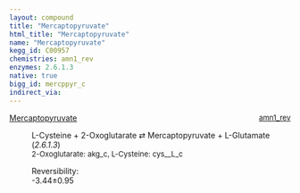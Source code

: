 ```yaml
---
layout: compound
title: "Mercaptopyruvate"
html_title: "Mercaptopyruvate"
name: "Mercaptopyruvate"
kegg_id: C00957
chemistries: amn1_rev
enzymes: 2.6.1.3
native: true
bigg_id: mercppyr_c
indirect_via: 
---
```

<dl><dt class='rs-product'><a href='/compounds/C00957' class='link-dark' data-bs-toggle='tooltip' data-bs-html='true' data-bs-title='KEGG: C00957'>Mercaptopyruvate</a><span style='float: right; max-width: 40%'><a href='/chemistries/amn1_rev' class='link-dark opacity-50' style='font-size: small; word-wrap: anywhere;'>amn1_rev</a></span></dt><dd><p>L-Cysteine + 2-Oxoglutarate &#8644; Mercaptopyruvate + L-Glutamate (<i>2.6.1.3</i>)<br /><span style='font-size: small;'><span data-bs-toggle='tooltip' data-bs-html='true' data-bs-title='KEGG: C00026'>2-Oxoglutarate</span>: akg_c, <span data-bs-toggle='tooltip' data-bs-html='true' data-bs-title='KEGG: C00097'>L-Cysteine</span>: cys__L_c</span><br /><div class="reversibility_info">Reversibility: <div class="progress" style="flex-direction: row-reverse;"><div class="progress-bar bg-success" role="progressbar" style="width: 34.37%" aria-valuenow="-3.4368842958078085" aria-valuemin="0" aria-valuemax="10"></div><div class="progress-bar bg-warning" role="progressbar" style="width: 9.48%" aria-valuenow="-3.4368842958078085" aria-valuemin="0" aria-valuemax="10"></div></div><span>-3.44&plusmn;0.95</span><div class="progress"><div class="progress-bar bg-danger" role="progressbar" style="width: 0%" aria-valuenow="-3.4368842958078085" aria-valuemin="0" aria-valuemax="10"></div></div></div></p><dl></dl></dd></dl>